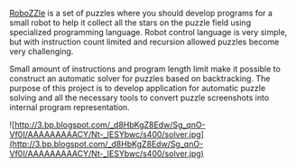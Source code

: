 [RoboZZle](http://RoboZZle.com) is a set of puzzles where you should develop programs for a small robot to help it collect all the stars on the puzzle field using specialized programming language. Robot control language is very simple, but with instruction count limited and recursion allowed puzzles become very challenging.

Small amount of instructions and program length limit make it possible to construct an automatic solver for puzzles based on backtracking. The purpose of this project is to develop application for automatic puzzle solving and all the necessary tools to convert puzzle screenshots into internal program representation.

![http://3.bp.blogspot.com/_d8HbKgZ8Edw/Sg_qnO-Vf0I/AAAAAAAAACY/Nt-_lESYbwc/s400/solver.jpg](http://3.bp.blogspot.com/_d8HbKgZ8Edw/Sg_qnO-Vf0I/AAAAAAAAACY/Nt-_lESYbwc/s400/solver.jpg)